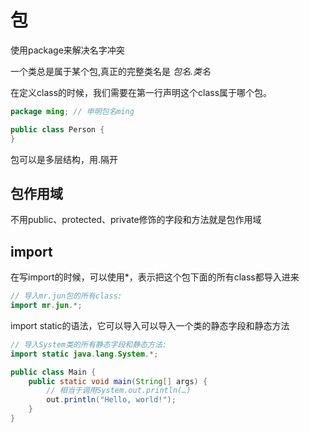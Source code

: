 

# 包

使用package来解决名字冲突

一个类总是属于某个包,真正的完整类名是 *包名.类名*


在定义class的时候，我们需要在第一行声明这个class属于哪个包。

```java
package ming; // 申明包名ming

public class Person {
}
```


包可以是多层结构，用.隔开


## 包作用域
不用public、protected、private修饰的字段和方法就是包作用域

## import

在写import的时候，可以使用*，表示把这个包下面的所有class都导入进来

```java
// 导入mr.jun包的所有class:
import mr.jun.*;

```


import static的语法，它可以导入可以导入一个类的静态字段和静态方法

```java
// 导入System类的所有静态字段和静态方法:
import static java.lang.System.*;

public class Main {
    public static void main(String[] args) {
        // 相当于调用System.out.println(…)
        out.println("Hello, world!");
    }
}
```